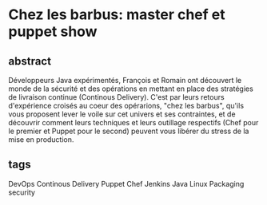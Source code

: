 Chez les barbus:  master chef et puppet show
============================================

abstract
--------

Développeurs Java expérimentés, François et Romain ont découvert le monde de la sécurité et des opérations en mettant en place des stratégies de livraison continue (Continous Delivery). C'est par leurs retours d'expérience croisés au coeur des opérarions, "chez les barbus", qu'ils vous proposent lever le voile sur cet univers et ses contraintes, et de découvrir comment leurs techniques et leurs outillage respectifs (Chef pour le premier et Puppet pour le second) peuvent vous libérer du stress de la mise en production.

tags
----

DevOps
Continous Delivery
Puppet
Chef
Jenkins
Java
Linux
Packaging
security
